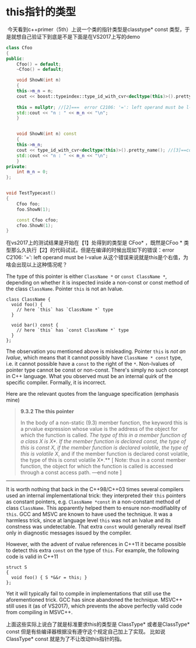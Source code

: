 # this指针的类型

​	今天看到c++primer（5th）上说一个类的指针类型是classtype* const 类型，于是就想自己验证下到底是不是下面是在VS2017上写的demo

```c++
class Cfoo
{
public:
	Cfoo() = default;
	~Cfoo() = default;

	void ShowN(int n)
	{
	this->m_n = n;
	cout << boost::typeindex::type_id_with_cvr<decltype(this)>().pretty_name();  //[1]== Cfoo*
		
    this = nullptr; //[2]===  error C2106: '=': left operand must be l-value
    std::cout << "n : " << m_n << "\n";
	}


	void ShowN(int n) const
	{
	this->m_n;
	cout << type_id_with_cvr<decltype(this)>().pretty_name(); //[3]==const Cfoo *
	std::cout << "n : " << m_n << "\n";
	}
private:
	int m_n = 0;
};


void TestTypecast()
{
	Cfoo foo;
	foo.ShowN(1);

	const Cfoo cfoo;
	cfoo.ShowN(1);
}
```

在vs2017上的测试结果是开始在【1】处得到的类型是 CFoo* ，既然是CFoo * 类型那么久执行【2】的代码试试，但是在编译的时候出现如下的错误：error C2106: '=': left operand must be l-value  从这个错误来说就是this是个右值，为啥会出现以上这种情况呢？

The type of this pointer is either `ClassName *` or `const ClassName *`, depending on whether it is inspected inside a non-const or const method of the class `ClassName`. Pointer `this` is not an lvalue.

```
class ClassName {
  void foo() {
    // here `this` has `ClassName *` type
  }

  void bar() const {
    // here `this` has `const ClassName *` type
  }
};
```

The observation you mentioned above is misleading. Pointer `this` is *not an lvalue*, which means that it cannot possibly have `ClassName * const` type, i.e. it cannot possible have a `const` to the right of the `*`. Non-lvalues of pointer type cannot be const or non-const. There's simply no such concept in C++ language. What you observed must be an internal quirk of the specific compiler. Formally, it is incorrect.

Here are the relevant quotes from the language specification (emphasis mine)

> **9.3.2 The this pointer**
>
> In the body of a non-static (9.3) member function, the keyword this is a prvalue expression whose value is the address of the object for which the function is called. **The type of this in a member function of a class X is X\*. If the member function is declared const, the type of this is const X*, if the member function is declared volatile, the type of this is volatile X*, and if the member function is declared const volatile, the type of this is const volatile X*.** [ Note: thus in a const member function, the object for which the function is called is accessed through a const access path. —end note ]

------

It is worth nothing that back in the C++98/C++03 times several compilers used an internal implementational trick: they interpreted their `this` pointers as constant pointers, e.g. `ClassName *const` in a non-constant method of class `ClassName`. This apparently helped them to ensure non-modifiablity of `this`. GCC and MSVC are known to have used the technique. It was a harmless trick, since at language level `this` was not an lvalue and its constness was undetectable. That extra `const` would generally reveal itself only in diagnostic messages issued by the compiler.

However, with the advent of rvalue references in C++11 it became possible to detect this extra `const` on the type of `this`. For example, the following code is valid in C++11

```
struct S
{
  void foo() { S *&&r = this; }
};
```

Yet it will typically fail to compile in implementations that still use the aforementioned trick. GCC has since abandoned the technique. MSVC++ still uses it (as of VS2017), which prevents the above perfectly valid code from compiling in MSVC++.

上面这些实际上说白了就是标准要求this的类型是 ClassType* 或者是ClassType* const 但是有些编译器根据没有遵守这个规定自己加上了实现。 比如说ClassType* const 就是为了不让改动this指针的指。